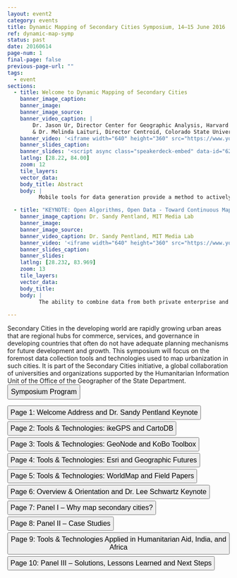 ```yaml
---
layout: event2
category: events
title: Dynamic Mapping of Secondary Cities Symposium, 14–15 June 2016
ref: dynamic-map-symp
status: past
date: 20160614
page-num: 1
final-page: false
previous-page-url: ""
tags:
  - event
sections:
  - title: Welcome to Dynamic Mapping of Secondary Cities
    banner_image_caption: 
    banner_image: 
    banner_image_source: 
    banner_video_caption: |
        Dr. Jason Ur, Director Center for Geographic Analysis, Harvard University 
        & Dr. Melinda Laituri, Director Centroid, Colorado State University
    banner_video: '<iframe width="640" height="360" src="https://www.youtube.com/embed/X8BxcZ9Cp7Q" frameborder="0" allowfullscreen></iframe>'
    banner_slides_caption: 
    banner_slides: '<script async class="speakerdeck-embed" data-id="6282c16a12ab4990aac48b734568f856" data-ratio="1.33333333333333" src="//speakerdeck.com/assets/embed.js"></script>'
    latlng: [28.22, 84.00]
    zoom: 12
    tile_layers:
    vector_data:
    body_title: Abstract
    body: |
          Mobile tools for data generation provide a method to actively engage in data collection for different stakeholders. Intersecting these tools with web-based maps and geographic information systems are the basis for dynamic mapping – one where the map is interactive and where the data lends itself to analysis for generating new information. Within the current milieu, maps are dynamic on a number of levels: scale (ability to zoom); turning on and off data layers; creating map animations. Maps are also dynamic with respect to what and how data are collected, who participates in the collection process, and who analyzes the data and uses it. This symposium is an opportunity to unpack dynamic mapping as it applies to the suite of tools under examination here. The symposium will also lay the groundwork for a network of users to identify intersections and discuss lessons learned on how improvements can be made from data development to stakeholder involvement in the context of secondary cities. Secondary cities are non-primary cities that often serve as regional hubs for commerce, services, and governance, with populations that can range from 100,000 to 5 million. They are generally experiencing rapid urbanization and are often the fastest growing areas in developing countries, experiencing unplanned growth and development with limited geospatial data.

  - title: "KEYNOTE: Open Algorithms, Open Data - Toward Continuous Mapping of Sustainable Development"
    banner_image_caption: Dr. Sandy Pentland, MIT Media Lab
    banner_image: 
    banner_image_source:
    banner_video_caption: Dr. Sandy Pentland, MIT Media Lab
    banner_video: '<iframe width="640" height="360" src="https://www.youtube.com/embed/Rn7VdlWJjN8" frameborder="0" allowfullscreen></iframe>'
    banner_slides_caption: 
    banner_slides:
    latlng: [28.232, 83.969]
    zoom: 13
    tile_layers:
    vector_data:
    body_title:
    body: |
          The ability to combine data from both private enterprise and government allows continuous mapping of variables relevant to good government and sustainable development. The key is a framework that protects individual privacy and private interests.
 
---
```


Secondary Cities in the developing world are rapidly growing urban areas that are regional hubs for commerce, services, and governance in developing countries that often do not have adequate planning mechanisms for future development and growth. This symposium will focus on the foremost data collection tools and technologies used to map urbanization in such cities. It is part of the Secondary Cities initiative, a global collaboration of universities and organizations supported by the Humanitarian Information Unit of the Office of the Geographer of the State Department.&nbsp;&nbsp;&nbsp;<a href="{{ site.baseurl }}/resources/events/dynamic_mapping_secondary_cities_symposium_program.pdf"><button type="button" class="btn btn-default2" style="font-size:16px;padding:6px"><i class="fa"></i>Symposium Program</button></a>
<br>
<div style="text-align:center;">
    <div style="display: inline-block; text-align: left">
        <a href="{{ site.baseurl }}/events/dynamic-map-symp.html"><button type="button" class="btn btn-default3" style="font-size:16px;padding:5px;margin-bottom:4px"><i class="fa"></i>Page 1: Welcome Address and Dr. Sandy Pentland Keynote</button></a>
        <br>
        <a href="{{ site.baseurl }}/events/dynamic-map-symp-page-2.html"><button type="button" class="btn btn-default3" style="font-size:16px;padding:5px;margin-bottom:4px"><i class="fa"></i>Page 2: Tools & Technologies: ikeGPS and CartoDB</button></a>
        <br>
        <a href="{{ site.baseurl }}/events/dynamic-map-symp-page-3.html"><button type="button" class="btn btn-default3" style="font-size:16px;padding:5px;margin-bottom:4px"><i class="fa"></i>Page 3:  Tools & Technologies: GeoNode and KoBo Toolbox</button></a>
        <br>
        <a href="{{ site.baseurl }}/events/dynamic-map-symp-page-4.html"><button type="button" class="btn btn-default3" style="font-size:16px;padding:5px;margin-bottom:4px"><i class="fa"></i>Page 4: Tools & Technologies: Esri and Geographic Futures</button></a>
        <br>
        <a href="{{ site.baseurl }}/events/dynamic-map-symp-page-5.html"><button type="button" class="btn btn-default3" style="font-size:16px;padding:5px;margin-bottom:4px"><i class="fa"></i>Page 5:  Tools & Technologies: WorldMap and Field Papers</button></a>
        <br>
        <a href="{{ site.baseurl }}/events/dynamic-map-symp-page-6.html"><button type="button" class="btn btn-default3" style="font-size:16px;padding:5px;margin-bottom:4px"><i class="fa"></i>Page 6: Overview & Orientation and Dr. Lee Schwartz Keynote</button></a>
        <br>
        <a href="{{ site.baseurl }}/events/dynamic-map-symp-page-7.html"><button type="button" class="btn btn-default3" style="font-size:16px;padding:5px;margin-bottom:4px"><i class="fa"></i>Page 7: Panel I – Why map secondary cities?</button></a>
        <br>
        <a href="{{ site.baseurl }}/events/dynamic-map-symp-page-8.html"><button type="button" class="btn btn-default3" style="font-size:16px;padding:5px;margin-bottom:4px"><i class="fa"></i>Page 8: Panel II – Case Studies</button></a>
        <br>
        <a href="{{ site.baseurl }}/events/dynamic-map-symp-page-9.html"><button type="button" class="btn btn-default3" style="font-size:16px;padding:5px;margin-bottom:4px"><i class="fa"></i>Page 9: Tools & Technologies Applied in Humanitarian Aid, India, and Africa</button></a>
        <br>
        <a href="{{ site.baseurl }}/events/dynamic-map-symp-page-10.html"><button type="button" class="btn btn-default3" style="font-size:16px;padding:5px;margin-bottom:4px"><i class="fa"></i>Page 10: Panel III – Solutions, Lessons Learned and Next Steps</button></a>
    </div>
</div>